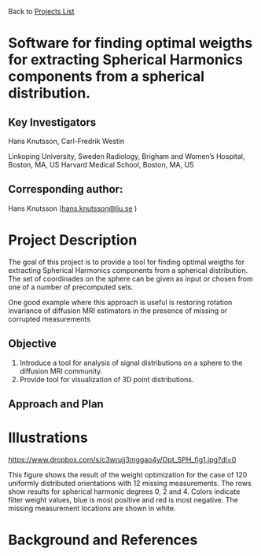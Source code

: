 Back to [Projects List](../../README.md#ProjectsList)

# Software for finding optimal weigths for extracting Spherical Harmonics components from a spherical distribution.

## Key Investigators

Hans Knutsson, Carl-Fredrik Westin

Linkoping University, Sweden
Radiology, Brigham and Women’s Hospital, Boston, MA, US
Harvard Medical School, Boston, MA, US

## Corresponding author:

Hans Knutsson (hans.knutsson@liu.se )

# Project Description

<!-- Add a short paragraph describing the project. -->

The goal of this project is to provide a tool for finding optimal weigths for extracting Spherical Harmonics components from a spherical distribution. The set of coordinades on the sphere can be given as input or chosen from one of a number of precomputed sets.

One good example where this approach is useful is restoring rotation invariance of diffusion MRI estimators in the presence of missing or corrupted measurements 


## Objective

<!-- Describe here WHAT you would like to achieve (what you will have as end result). -->

1. Introduce a tool for analysis of signal distributions on a sphere to the diffusion MRI community.
2. Provide tool for visualization of 3D point distributions.

## Approach and Plan

<!-- Describe here HOW you would like to achieve the objectives stated above. -->

<!-- 1. Discuss / demo the CMB platform
2. Integrate ITK into the CMB plaform
3. Integrate display of oriented image data in VTK
4. Basic thresholding -->

<!--## Progress and Next Steps-->

<!-- Update this section as you make progress, describing of what you have ACTUALLY DONE. If there are specific steps that you could not complete then you can describe them here, too. -->



# Illustrations

<!-- Add pictures and links to videos that demonstrate what has been accomplished.
![Description of picture](Example2.jpg)
![Some more images](Example2.jpg)
-->

https://www.dropbox.com/s/c3wrujj3mggao4y/Opt_SPH_fig1.jpg?dl=0

This figure shows the result of the weight optimization for the case of 120 uniformly distributed orientations with 12 missing measurements. The rows show results for spherical harmonic degrees 0, 2 and 4. Colors indicate filter weight values, blue is most positive and red is most negative. The missing measurement locations are shown in white. 

# Background and References

<!-- If you developed any software, include link to the source code repository. If possible, also add links to sample data, and to any relevant publications. -->
